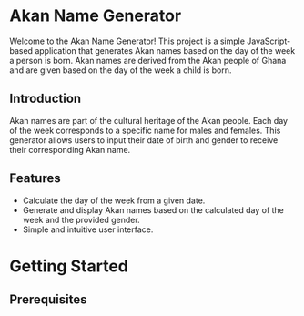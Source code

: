 # Akan Name Generator

Welcome to the Akan Name Generator! This project is a simple JavaScript-based application that generates Akan names based on the day of the week a person is born. Akan names are derived from the Akan people of Ghana and are given based on the day of the week a child is born.

## Introduction

Akan names are part of the cultural heritage of the Akan people. Each day of the week corresponds to a specific name for males and females. This generator allows users to input their date of birth and gender to receive their corresponding Akan name.

## Features

+ Calculate the day of the week from a given date.
+ Generate and display Akan names based on the calculated day of the week and the provided gender.
+ Simple and intuitive user interface.

# Getting Started

## Prerequisites
